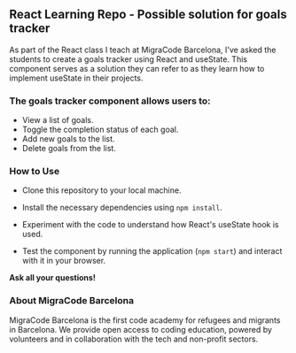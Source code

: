 ## React Learning Repo - Possible solution for goals tracker

As part of the React class I teach at MigraCode Barcelona, I've asked the students to create a goals tracker using React and useState. This component serves as a solution they can refer to as they learn how to implement useState in their projects.

### The goals tracker component allows users to:

- View a list of goals.
- Toggle the completion status of each goal.
- Add new goals to the list.
- Delete goals from the list.

### How to Use

- Clone this repository to your local machine.
- Install the necessary dependencies using `npm install`.

- Experiment with the code to understand how React's useState hook is used.
- Test the component by running the application (`npm start`) and interact with it in your browser.

**Ask all your questions!**

### About MigraCode Barcelona

MigraCode Barcelona is the first code academy for refugees and migrants in Barcelona. We provide open access to coding education, powered by volunteers and in collaboration with the tech and non-profit sectors.
